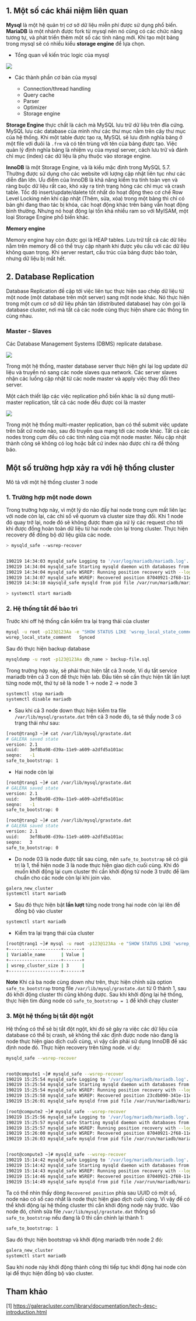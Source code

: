 ## 1. Một số các khái niệm liên quan

**Mysql** là một hệ quản trị cơ sở dữ liệu miễn phí được sử dụng phổ biến. **MariaDB** là một nhánh được fork từ mysql nên nó cũng có các chức năng tương tự, và phát triển thêm một số các tính năng mới. Khi tạo một bảng trong mysql sẽ có  nhiều  kiểu **storage engine** để lựa chọn.

* Tổng quan về kiến trúc logic của mysql

<img src="../../../img/123.png">

* Các thành phần cơ bản của mysql

	* Connection/thread handling
	* Query cache
	* Parser
	* Optimizer
	* Storage engine

**Storage Engine** thực chất là cách mà MySQL lưu trữ dữ liệu trên đĩa cứng. MySQL lưu các database của mình như các thư mục nằm trên cây thư mục của hệ thống. Khi một table được tạo ra, MySQL sẽ lưu định nghĩa bảng ở một file với đuôi là `.frm` và có tên trùng với tên của bảng được tạo. Việc quản lý định nghĩa bảng là nhiệm vụ của mysql server, cách lưu trữ và đánh chỉ mục (index) các dữ liệu là phụ thuộc vào storage engine.


**InnoDB** là một Storage Engine, và là kiểu mặc định trong MySQL 5.7. Thường được sử dụng cho các website với lượng cập nhật liên tục như các diễn đàn lớn. Ưu điểm  của InnoDB là khả năng kiểm tra tính toàn vẹn và ràng buộc dữ liệu rất cao, khó xảy ra tính trạng hỏng các chỉ mục và crash table. Tốc độ insert/update/dalete tốt nhất do hoạt động theo cơ chế Row Level Locking nên khi cập nhật (Thêm, sửa, xóa) trong một bảng thì chỉ có bản ghi đang thao tác bị khóa, các hoạt động khác trên bảng vẫn hoạt động bình thường. Nhưng nó hoạt động lại tốn khá nhiều ram so với MyISAM, một loại Storage Engine phổ biến khác.

**Memory engine** 

Memory engine hay còn được gọi là HEAP tables. Lưu trữ tất cả các dữ liệu nằm trên memory để có thể truy cập nhanh  khi được yêu cầu với các dữ liệu không quan trọng. Khi server restart, cấu trúc của bảng được bảo toàn, nhưng dữ liệu bị mất hết.

## 2. Database Replication

Database Replication đề cập tới việc liên tục thực hiện sao chép dữ liệu từ một node (một database trên một server) sang một node khác. Nó thực hiện trong một cụm cơ sở dữ liệu phân tán (distributed database) hay còn gọi là database cluster, nơi mà tất cả các node cùng thực hiện share các thông tin cùng nhau.

### Master - Slaves

Các  Database Management Systems (DBMS) replicate database.

<img src="../../../img/124.png">

Trong một hệ thống, master database server thực hiện ghi lại log update dữ liệu và truyền nó sang các node slaves qua network. Các server slaves nhận các luồng cập nhật từ các node master và apply việc thay đổi theo server.

Một cách thiết lập các việc replication phổ biến khác là sử dụng mutil-master replication, tất cả các node đều được coi là master

<img src="../../../img/127.png">

Trong một hệ thống multi-master replication, bạn có thể submit việc update trên bất cứ node nào, sau đó truyền qua mạng tới các node khác. Tất cả các nodes trong cụm đều có các tính năng của một node master. Nếu cập nhật thành công sẽ không có log hoặc bất cứ index nào được chỉ ra để thông báo.






## Một số trường hợp xảy ra với hệ thống cluster

Mô tả với một hệ thống cluster 3 node 

### 1. Trường hợp một node down

Trong trường hợp này, vì một lý do nào đấy hai node trong cụm mất liên lạc với node còn lại, các chỉ số về quorum và cluster size thay đổi. Khi 1 node đó quay trở lại, node đó sẽ không được tham gia xử lý các request cho tới khi được đồng hoàn toàn dữ liệu từ hai node còn lại trong cluster. Thực hiện recovery để đồng bộ dữ liệu giữa các node.

```sh
> mysqld_safe --wsrep-recover


190219 14:34:03 mysqld_safe Logging to '/var/log/mariadb/mariadb.log'.
190219 14:34:04 mysqld_safe Starting mysqld daemon with databases from /var/lib/mysql
190219 14:34:04 mysqld_safe WSREP: Running position recovery with --log_error='/var/lib/mysql/wsrep_recovery.35lHqP' --pid-file='/var/lib/mysql/cinder-recover.pid'
190219 14:34:07 mysqld_safe WSREP: Recovered position 87040921-2f68-11e9-ac2c-ebc5b57ed5ac:4
190219 14:34:10 maysqld_safe mysqld from pid file /var/run/mariadb/mariadb.pid ended

> systemctl start mariadb
```



### 2. Hệ thống tắt để bảo trì 

Trước khi off hệ thống cần kiểm tra lại trạng thái của cluster

```sh
mysql -u root -p123@123Aa -e "SHOW STATUS LIKE 'wsrep_local_state_comment'"
wsrep_local_state_comment	Synced
```

Sau đó thực hiện backup database

```sh
mysqldump -u root -p123@123Aa db_name > backup-file.sql
```

Trong trường hợp này, sẽ phải thưc hiện tắt cả 3 node. Ví dụ tắt service mariadb trên cả 3 con để thực hiện lab. Đầu tiên sẽ cần thực hiện tắt lần lượt từng node một, thứ tự sẽ là node 1 -> node 2 -> node 3

```sh
systemctl stop mariadb
systemctl disable mariadb
```

* Sau khi cả 3 node down thực hiện kiểm tra file `/var/lib/mysql/grastate.dat` trên cả 3 node đó, ta sẽ thấy node 3 có trạng thái như sau:

```sh
[root@trang3 ~]# cat /var/lib/mysql/grastate.dat
# GALERA saved state
version: 2.1
uuid:    3ef8ba98-d39a-11e9-a609-a2dfd5a101ac
seqno:   -1
safe_to_bootstrap: 1
```

* Hai node còn lại 

```sh
[root@trang1 ~]# cat /var/lib/mysql/grastate.dat
# GALERA saved state
version: 2.1
uuid:    3ef8ba98-d39a-11e9-a609-a2dfd5a101ac
seqno:   -1
safe_to_bootstrap: 0

[root@trang2 ~]# cat /var/lib/mysql/grastate.dat
# GALERA saved state
version: 2.1
uuid:    3ef8ba98-d39a-11e9-a609-a2dfd5a101ac
seqno:   3
safe_to_bootstrap: 0
```

* Do node 03 là node được tắt sau cùng, nên `safe_to_bootstrap` sẽ có giá trị là 1, thể hiện node 3 là node thực hiện giao dịch cuối cùng. Khi đó muốn khởi động lại cụm cluster thì cần khởi động từ node 3 trước để làm chuẩn cho các node còn lại khi join vào.

```sh
galera_new_cluster
systemctl start mariadb 
```

* Sau đó thực hiện bật **lần lượt** từng node trong hai node còn lại lên để đồng bộ vào cluster

```sh
systemctl start mariadb 
```

* Kiểm tra lại trạng thái của cluster

```sh
[root@trang1 ~]# mysql -u root -p123@123Aa -e "SHOW STATUS LIKE 'wsrep_cluster_size'"
+--------------------+-------+
| Variable_name      | Value |
+--------------------+-------+
| wsrep_cluster_size | 3     |
+--------------------+-------+
```

**Note** Khi cả ba node cùng down như trên, thực hiện chỉnh sửa option `safe_to_bootstrap` trong file `/var/lib/mysql/grastate.dat` từ 0 thành 1, sau đó khởi động cluster thì cũng không được. Sau khi khởi động lại hệ thống, thực hiện tìm đúng node có `safe_to_bootstrap = 1` để khởi chạy cluster


### 3. Một hệ thống bị tắt đột ngột

Hệ thống có thể sẽ bị tắt đột ngột, khi đó sẽ gây ra việc các dữ liệu của database có thể bị crash, sẽ không thể xác định được node nào đang là node thực hiện giao dịch cuối cùng, vì vậy cần phải sử dụng InnoDB để xác định node đó. Thực hiện recovery trên từng node. ví dụ:

```sh
mysqld_safe --wsrep-recover


root@compute1 ~]# mysqld_safe --wsrep-recover
190219 15:25:54 mysqld_safe Logging to '/var/log/mariadb/mariadb.log'.
190219 15:25:54 mysqld_safe Starting mysqld daemon with databases from /var/lib/mysql
190219 15:25:54 mysqld_safe WSREP: Running position recovery with --log_error='/var/lib/mysql/wsrep_recovery.m7iAwK' --pid-file='/var/lib/mysql/compute1-recover.pid'
190219 15:25:58 mysqld_safe WSREP: Recovered position 23cdb090-341e-11e9-8d54-962d3797b484:0
190219 15:26:01 mysqld_safe mysqld from pid file /var/run/mariadb/mariadb.pid ended

[root@compute2 ~]# mysqld_safe --wsrep-recover
190219 15:25:56 mysqld_safe Logging to '/var/log/mariadb/mariadb.log'.
190219 15:25:57 mysqld_safe Starting mysqld daemon with databases from /var/lib/mysql
190219 15:25:57 mysqld_safe WSREP: Running position recovery with --log_error='/var/lib/mysql/wsrep_recovery.SUcctM' --pid-file='/var/lib/mysql/compute2-recover.pid'
190219 15:26:00 mysqld_safe WSREP: Recovered position 87040921-2f68-11e9-ac2c-ebc5b57ed5ac:5
190219 15:26:03 mysqld_safe mysqld from pid file /var/run/mariadb/mariadb.pid ended


[root@compute3 ~]# mysqld_safe --wsrep-recover
190219 15:14:42 mysqld_safe Logging to '/var/log/mariadb/mariadb.log'.
190219 15:14:42 mysqld_safe Starting mysqld daemon with databases from /var/lib/mysql
190219 15:14:43 mysqld_safe WSREP: Running position recovery with --log_error='/var/lib/mysql/wsrep_recovery.LCxeHy' --pid-file='/var/lib/mysql/cinder-recover.pid'
190219 15:14:46 mysqld_safe WSREP: Recovered position 87040921-2f68-11e9-ac2c-ebc5b57ed5ac:4
190219 15:14:49 mysqld_safe mysqld from pid file /var/run/mariadb/mariadb.pid ended
```

Ta có thể nhìn thấy dòng `Recovered position` phía sau UUID có một số, node nào có số cao nhất là node thực hiện giao dịch cuối cùng. Vì vậy để có thể khởi động lại hệ thống cluster thì cần khởi động node này trước. Vào node đó, chỉnh sửa file `/var/lib/mysql/grastate.dat` thống số `safe_to_bootstrap` nếu đang là 0 thì cần chỉnh lại thành 1:

```sh
safe_to_bootstrap: 1
```

Sau đó thực hiện bootstrap và khởi động mariadb trên node 2 đó:

```sh
galera_new_cluster
systemctl start mariadb
```

Sau khi node này khởi động thành công thì tiếp tục khởi động hai node còn lại để thực hiện đồng bộ vào cluster.


## Tham khảo

[1] https://galeracluster.com/library/documentation/tech-desc-introduction.html












 